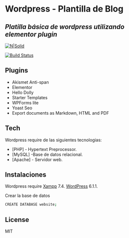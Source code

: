 # Wordpress - Plantilla de Blog
## _Platilla básica de wordpress utilizando elementor plugin_

[![N|Solid](https://cldup.com/dTxpPi9lDf.thumb.png)](https://nodesource.com/products/nsolid)

[![Build Status](https://travis-ci.org/joemccann/dillinger.svg?branch=master)](https://travis-ci.org/joemccann/dillinger)

## Plugins

- Akismet Anti-span
- Elementor
- Hello Dolly
- Starter Templates
- WPForms lite
- Yoast Seo
- Export documents as Markdown, HTML and PDF

## Tech

Wordpress require de las siguientes tecnologias:

- [PHP] - Hypertext Preprocessor.
- [MySQL] -Base de datos relacional.
- [Apache] - Servidor web.

## Instalaciones

Wordpress require [Xampp](https://www.apachefriends.org/download.html) 7.4.
                  [WordPress](https://wordpress.org/download/) 6.1.1.
                  
Crear la base de datos

```sh
CREATE DATABASE website;
```

## License

MIT








